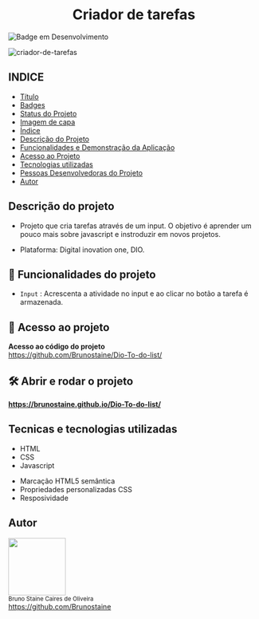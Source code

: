 <h1 align="center"> Criador de tarefas </h1>

![Badge em Desenvolvimento](http://img.shields.io/static/v1?label=STATUS&message=FINALIZADO&color=GREEN&style=for-the-badge)
  
![criador-de-tarefas](https://user-images.githubusercontent.com/87622645/157798072-b38a9423-fc56-4db0-9fd2-c13446f85f63.png)

## INDICE

* [Título](#titulo)
* [Badges](#badges)
* [Status do Projeto](#status-do-Projeto)
* [Imagem de capa](#Imagem-de-capa)
* [Índice](#índice)
* [Descrição do Projeto](#descrição-do-projeto)
* [Funcionalidades e Demonstração da Aplicação](#funcionalidades-e-demonstração-da-aplicação)
* [Acesso ao Projeto](#acesso-ao-projeto)
* [Tecnologias utilizadas](#tecnologias-utilizadas)
* [Pessoas Desenvolvedoras do Projeto](#pessoas-desenvolvedoras)
* [Autor](#Autor)


## Descrição do projeto

- Projeto que cria tarefas através de um input. O objetivo é aprender um pouco mais sobre javascript e instroduzir em novos projetos.

- Plataforma: Digital inovation one, DIO.

## :hammer: Funcionalidades do projeto

- `Input` : Acrescenta a atividade no input e ao clicar no botão a tarefa é armazenada.

## 📁 Acesso ao projeto

**Acesso ao código do projeto**<br>
https://github.com/Brunostaine/Dio-To-do-list/


## 🛠️ Abrir e rodar o projeto

**https://brunostaine.github.io/Dio-To-do-list/**

## Tecnicas e tecnologias utilizadas

* HTML
* CSS
* Javascript

- Marcação HTML5 semântica
- Propriedades personalizadas CSS
- Resposividade

## Autor

<img src="https://user-images.githubusercontent.com/87622645/157755137-8d22a951-d323-4c33-814e-c0351ebefafe.png" width=115><br>
<sub>Bruno Staine Caires de Oliveira</sub><br>
https://github.com/Brunostaine 
